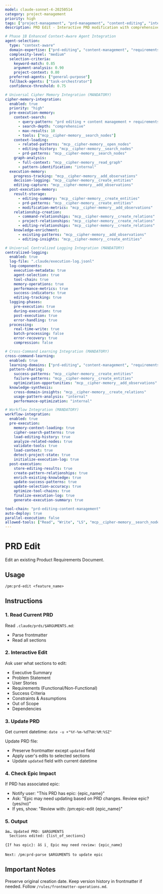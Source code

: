 ```yaml
---
model: claude-sonnet-4-20250514
category: project-management
priority: high
tags: ["project-management", "prd-management", "content-editing", "interactive-workflow"]
description: PRD Edit - Interactive PRD modification with comprehensive content management

# Phase 1B Enhanced Context-Aware Agent Integration
agent-selection:
  type: "context-aware"
  domain-expertise: ["prd-editing", "content-management", "requirements-modification"]
  complexity-level: "medium"
  selection-criteria:
    keyword-match: 0.85
    argument-analysis: 0.90
    project-context: 0.80
  preferred-agents: ["general-purpose"]
  fallback-agents: ["task-orchestrator"]
  confidence-threshold: 0.75

# Universal Cipher Memory Integration (MANDATORY)
cipher-memory-integration:
  enabled: true
  priority: "high"
  pre-execution-memory:
    context-search:
      - query-pattern: "prd editing + content management + requirements modification"
      - search-depth: "comprehensive"
      - max-results: 10
      - tools: ["mcp__cipher-memory__search_nodes"]
    context-loading:
      - related-patterns: "mcp__cipher-memory__open_nodes"
      - editing-history: "mcp__cipher-memory__search_nodes"
      - prd-patterns: "mcp__cipher-memory__search_nodes"
    graph-analysis:
      - full-context: "mcp__cipher-memory__read_graph"
      - pattern-identification: "internal"
  execution-memory:
    progress-tracking: "mcp__cipher-memory__add_observations"
    decision-logging: "mcp__cipher-memory__create_entities"
    editing-capture: "mcp__cipher-memory__add_observations"
  post-execution-memory:
    result-storage:
      - editing-summary: "mcp__cipher-memory__create_entities"
      - prd-patterns: "mcp__cipher-memory__create_entities"
      - modification-metrics: "mcp__cipher-memory__add_observations"
    relationship-creation:
      - command-relationships: "mcp__cipher-memory__create_relations"
      - project-relationships: "mcp__cipher-memory__create_relations"
      - editing-relationships: "mcp__cipher-memory__create_relations"
    knowledge-enrichment:
      - existing-patterns: "mcp__cipher-memory__add_observations"
      - editing-insights: "mcp__cipher-memory__create_entities"

# Universal Centralized Logging Integration (MANDATORY)
centralized-logging:
  enabled: true
  log-file: ".claude/execution-log.jsonl"
  log-components:
    execution-metadata: true
    agent-selection: true
    tool-chain: true
    memory-operations: true
    performance-metrics: true
    success-indicators: true
    editing-tracking: true
  logging-phases:
    pre-execution: true
    during-execution: true
    post-execution: true
    error-handling: true
  processing:
    real-time-write: true
    batch-processing: false
    error-recovery: true
    compression: false

# Cross-Command Learning Integration (MANDATORY)
cross-command-learning:
  enabled: true
  learning-domains: ["prd-editing", "content-management", "requirements-modification"]
  pattern-sharing:
    success-patterns: "mcp__cipher-memory__create_entities"
    failure-patterns: "mcp__cipher-memory__create_entities"
    optimization-opportunities: "mcp__cipher-memory__add_observations"
  knowledge-synthesis:
    cross-domain-insights: "mcp__cipher-memory__create_relations"
    usage-pattern-analysis: "internal"
    performance-optimization: "internal"

# Workflow Integration (MANDATORY)
workflow-integration:
  enabled: true
  pre-execution:
    memory-context-loading: true
    cipher-search-patterns: true
    load-editing-history: true
    analyze-related-nodes: true
    validate-tools: true
    load-context: true
    detect-project-state: true
    initialize-execution-log: true
  post-execution:
    store-editing-results: true
    create-pattern-relationships: true
    enrich-existing-knowledge: true
    update-success-patterns: true
    update-selection-accuracy: true
    optimize-tool-chains: true
    finalize-execution-log: true
    generate-execution-summary: true

tool-chain: "prd-editing-content-management"
auto-deploy: true
parallel-execution: false
allowed-tools: ["Read", "Write", "LS", "mcp__cipher-memory__search_nodes", "mcp__cipher-memory__open_nodes", "mcp__cipher-memory__create_entities", "mcp__cipher-memory__create_relations", "mcp__cipher-memory__add_observations", "mcp__cipher-memory__read_graph"]
---
```


# PRD Edit

Edit an existing Product Requirements Document.

## Usage
```
/pm:prd-edit <feature_name>
```

## Instructions

### 1. Read Current PRD

Read `.claude/prds/$ARGUMENTS.md`:
- Parse frontmatter
- Read all sections

### 2. Interactive Edit

Ask user what sections to edit:
- Executive Summary
- Problem Statement  
- User Stories
- Requirements (Functional/Non-Functional)
- Success Criteria
- Constraints & Assumptions
- Out of Scope
- Dependencies

### 3. Update PRD

Get current datetime: `date -u +"%Y-%m-%dT%H:%M:%SZ"`

Update PRD file:
- Preserve frontmatter except `updated` field
- Apply user's edits to selected sections
- Update `updated` field with current datetime

### 4. Check Epic Impact

If PRD has associated epic:
- Notify user: "This PRD has epic: {epic_name}"
- Ask: "Epic may need updating based on PRD changes. Review epic? (yes/no)"
- If yes, show: "Review with: /pm:epic-edit {epic_name}"

### 5. Output

```
âœ… Updated PRD: $ARGUMENTS
  Sections edited: {list_of_sections}
  
{If has epic}: âš ï¸ Epic may need review: {epic_name}

Next: /pm:prd-parse $ARGUMENTS to update epic
```

## Important Notes

Preserve original creation date.
Keep version history in frontmatter if needed.
Follow `/rules/frontmatter-operations.md`.


